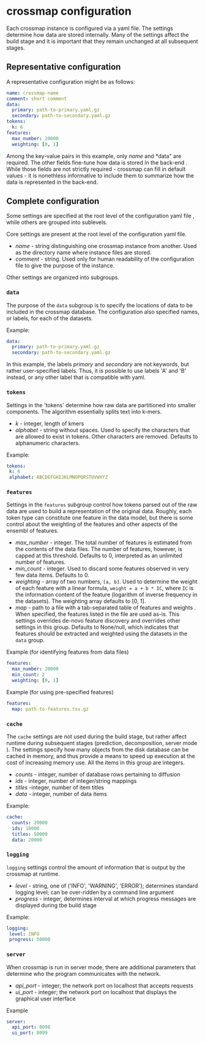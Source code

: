 # crossmap configuration

Each crossmap instance is configured via a yaml file. The settings determine
 how data are stored internally. Many of the settings affect the build stage
  and it is important that they remain unchanged at all subsequent stages. 


## Representative configuration
 
A representative configuration might be as follows: 

```yaml
name: crossmap-name
comment: short comment
data:
  primary: path-to-primary.yaml.gz
  secondary: path-to-secondary.yaml.gz
tokens:
  k: 6
features:
  max_number: 20000
  weighting: [0, 1]
```

Among the key-value pairs in this example, only *name* and *data" are
 required. The other fields fine-tune how data is stored in the back-end
 . While those fields are not strictly required - crossmap can fill in
  default values - it is nonethless informative to include them to summarize
   how the data is represented in the back-end. 


## Complete configuration

Some settings are specified at the root level of the configuration yaml file
, while others are grouped into sublevels.

Core settings are present at the root level of the configuration yaml file. 

 - *name* - string distinguishing one crossmap instance from another. Used as
  the directory name where instance files are stored.
 - *comment* - string. Used only for human readability of the configuration
  file to give the purpose of the instance.
 
Other settings are organized into subgroups.  
 

### `data` 
 
The purpose of the `data` subgroup is to specify the locations of data to be
 included in the crossmap database. The configuration also specified names, or labels, for each of the datasets.

Example:

```yaml
data:
  primary: path-to-primary.yaml.gz
  secondary: path-to-secondary.yaml.gz
``` 

In this example, the labels *primary* and *secondary* are not keywords, but
 rather user-specified labels. Thus, it is possible to use labels 'A' and 'B' instead, or any other label that is compatible with yaml.
 
 
 
### `tokens` 
 
Settings in the 'tokens' determine how raw data are partitioned into smaller
  components. The algorithm essentially splits text into k-mers.
 
  - *k* - integer, length of kmers
  - *alphabet* - string without spaces. Used to specify the characters that
   are allowed to exist in tokens. Other characters are removed. Defaults to
    alphanumeric characters.
 
Example:
 
 ```yaml
tokens:
  k: 6
  alphabet: ABCDEFGHIJKLMNOPQRSTUVWXYZ
```
 

### `features`  

Settings in the `features` subgroup control how tokens parsed out of the raw
 data are used to build a representation of the original data. Roughly, each
  token type can constitute one feature in the data model, but there is some
   control about the weighting of the features and other aspects of the
    ensembl of features.

 - *max_number* - integer. The total number of features is estimated from the
  contents of the data files. The number of features, however, is capped at
   this threshold. Defaults to 0, interpreted as an unlimited number of features.
 - *min_count* - integer. Used to discard some features observed in very few
  data items. Defaults to 0. 
 - *weighting* - array of two numbers, `[a, b]`. Used to determine the weight
  of each feature with a linear formula, `weight = a + b * IC`, where `IC` is
   the information content of the feature (logarithm of inverse frequency in the datasets). The weighting array defaults to [0, 1].
 - *map* - path to a file with a tab-separated table of features and weights
 . When specified, the features listed in the file are used as-is. This
  settings overrides de-novo feature discovery and overrides other settings
   in this group. Defaults to None/null, which indicates that features should
    be extracted and weighted using the datasets in the `data` group.


Example (for identifying features from data files)

```yaml
features:
  max_number: 20000
  min_count: 2
  weighting: [0, 1]
```

Example (for using pre-specified features)

```yaml
features:
  map: path-to-features.tsv.gz

```

### `cache`

The `cache` settings are not used during the build stage, but rather affect
 runtime during subsequent stages (prediction, decomposition, server mode
 ). The settings specify how many objects from the disk database can be
  cached in memory, and thus provide a means to speed up execution at the
   cost of increasing memory use. All the items in this group are integers.

 - *counts* - integer, number of database rows pertaining to diffusion
 - *ids* - integer, number of integer/string mappings
 - *titles* -integer, number of item titles
 - *data* - integer, number of data items 

Example:

```yaml
cache:
  counts: 20000
  ids: 10000
  titles: 50000
  data: 20000
```


### `logging`

`logging` settings control the amount of information that is output by the
 crossmap at runtime. 

 - *level* - string, one of ('INFO', 'WARNING', 'ERROR'); determines standard
  logging level; can be over-ridden by a command line argument
 - *progress* - integer, determines interval at which progress messages are
  displayed during tbe build stage
 
 Example:
 
 ```yaml
 logging:
  level: INFO
  progress: 50000
```
 
  
### `server`

When crossmap is run in server mode, there are additional parameters that
 determine who the program communicates with the network.

 - *api_port* - integer; the network port on localhost that accepts requests
 - *ui_port* - integer; the network port on localhost that displays the
  graphical user interface

Example

```yaml
server:
  api_port: 8098
  ui_port: 8099
```
 
